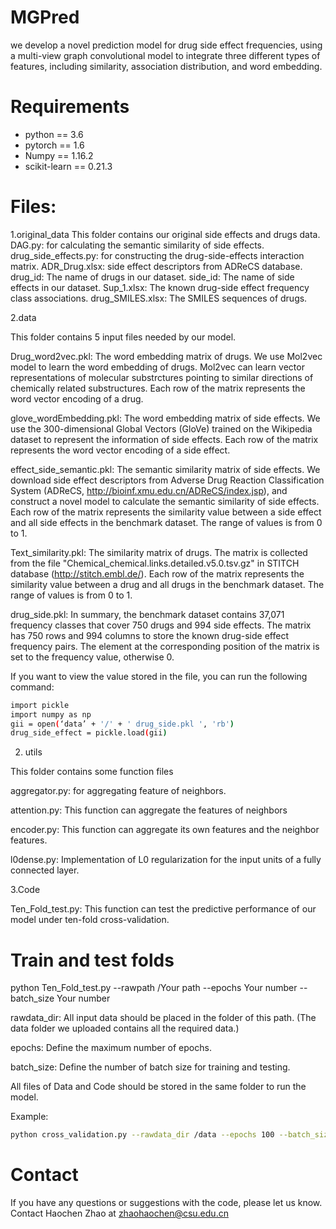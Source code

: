 # MGPred
we develop a novel prediction model for drug side effect frequencies, using a multi-view graph convolutional model to integrate three different types of features, including similarity, association distribution, and word embedding.



# Requirements
* python == 3.6
* pytorch == 1.6
* Numpy == 1.16.2
* scikit-learn == 0.21.3


# Files:
1.original_data
This folder contains our original side effects and drugs data.
DAG.py: for calculating the semantic similarity of side effects.
drug_side_effects.py: for constructing the drug-side-effects interaction matrix.
ADR_Drug.xlsx: side effect descriptors from ADReCS database.
drug_id: The name of drugs in our dataset.
side_id: The name of side effects in our dataset.
Sup_1.xlsx: The known drug-side effect frequency class associations.
drug_SMILES.xlsx: The SMILES sequences of drugs.





2.data

This folder contains 5 input files needed by our model.

Drug_word2vec.pkl: The word embedding matrix of drugs. We use Mol2vec model to learn the word embedding of drugs. Mol2vec can learn vector representations of molecular substrctures pointing to similar directions of chemically related substructures. Each row of the matrix represents the word vector encoding of a drug.

glove_wordEmbedding.pkl: The word embedding matrix of side effects. We use the 300-dimensional Global Vectors (GloVe) trained on the Wikipedia dataset to represent the information of side effects. Each row of the matrix represents the word vector encoding of a side effect.

effect_side_semantic.pkl: The semantic similarity matrix of side effects. We download side effect descriptors from Adverse Drug Reaction Classification System (ADReCS, http://bioinf.xmu.edu.cn/ADReCS/index.jsp), and construct a novel model to calculate the semantic similarity of side effects. Each row of the matrix represents the similarity value between a side effect and all side effects in the benchmark dataset. The range of values is from 0 to 1.

Text_similarity.pkl: The similarity matrix of drugs. The matrix is collected from the file "Chemical_chemical.links.detailed.v5.0.tsv.gz" in STITCH database (http://stitch.embl.de/). Each row of the matrix represents the similarity value between a drug and all drugs in the benchmark dataset. The range of values is from 0 to 1.

drug_side.pkl: In summary, the benchmark dataset contains 37,071 frequency classes that cover 750 drugs and 994 side effects. The matrix has 750 rows and 994 columns to store the known drug-side effect frequency pairs. The element at the corresponding position of the matrix is set to the frequency value, otherwise 0.

If you want to view the value stored in the file, you can run the following command:

```bash
import pickle
import numpy as np
gii = open(‘data’ + '/' + ' drug_side.pkl ', 'rb')
drug_side_effect = pickle.load(gii)
```

2. utils

This folder contains some function files

aggregator.py: for aggregating feature of neighbors.

attention.py: This function can aggregate the features of neighbors

encoder.py: This function can aggregate its own features and the neighbor features.

l0dense.py: Implementation of L0 regularization for the input units of a fully connected layer.

3.Code

Ten_Fold_test.py: This function can test the predictive performance of our model under ten-fold cross-validation.


# Train and test folds
python Ten_Fold_test.py --rawpath /Your path --epochs Your number --batch_size Your number

rawdata_dir: All input data should be placed in the folder of this path. (The data folder we uploaded contains all the required data.)

epochs: Define the maximum number of epochs.

batch_size: Define the number of batch size for training and testing.

All files of Data and Code should be stored in the same folder to run the model.

Example:

```bash
python cross_validation.py --rawdata_dir /data --epochs 100 --batch_size 256
```
# Contact 
If you have any questions or suggestions with the code, please let us know. Contact Haochen Zhao at zhaohaochen@csu.edu.cn
